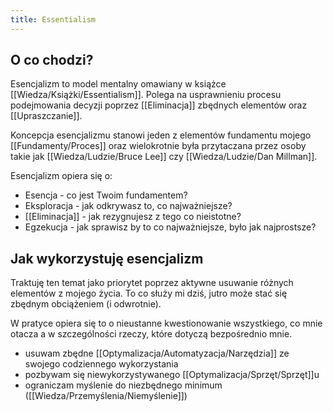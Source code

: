 ```yaml
---
title: Essentialism
---
```


 ## O co chodzi? 
 
 Esencjalizm to model mentalny omawiany w książce [[Wiedza/Książki/Essentialism]]. Polega na usprawnieniu procesu podejmowania decyzji poprzez [[Eliminacja]] zbędnych elementów oraz [[Upraszczanie]].
 
Koncepcja esencjalizmu stanowi jeden z elementów fundamentu mojego [[Fundamenty/Proces]] oraz wielokrotnie była przytaczana przez osoby takie jak [[Wiedza/Ludzie/Bruce Lee]] czy [[Wiedza/Ludzie/Dan Millman]].

Esencjalizm opiera się o:
- Esencja - co jest Twoim fundamentem?
- Eksploracja - jak odkrywasz to, co najważniejsze?
- [[Eliminacja]] - jak rezygnujesz z tego co nieistotne?
- Egzekucja - jak sprawisz by to co najważniejsze, było jak najprostsze?

## Jak wykorzystuję esencjalizm
Traktuję ten temat jako priorytet poprzez aktywne usuwanie różnych elementów z mojego życia. To co służy mi dziś, jutro może stać się zbędnym obciążeniem (i odwrotnie).

W pratyce opiera się to o nieustanne kwestionowanie wszystkiego, co mnie otacza a w szczególności rzeczy, które dotyczą bezpośrednio mnie.

- usuwam zbędne [[Optymalizacja/Automatyzacja/Narzędzia]] ze swojego codziennego wykorzystania
- pozbywam się niewykorzystywanego [[Optymalizacja/Sprzęt/Sprzęt]]u
- ograniczam myślenie do niezbędnego minimum ([[Wiedza/Przemyślenia/Niemyślenie]])